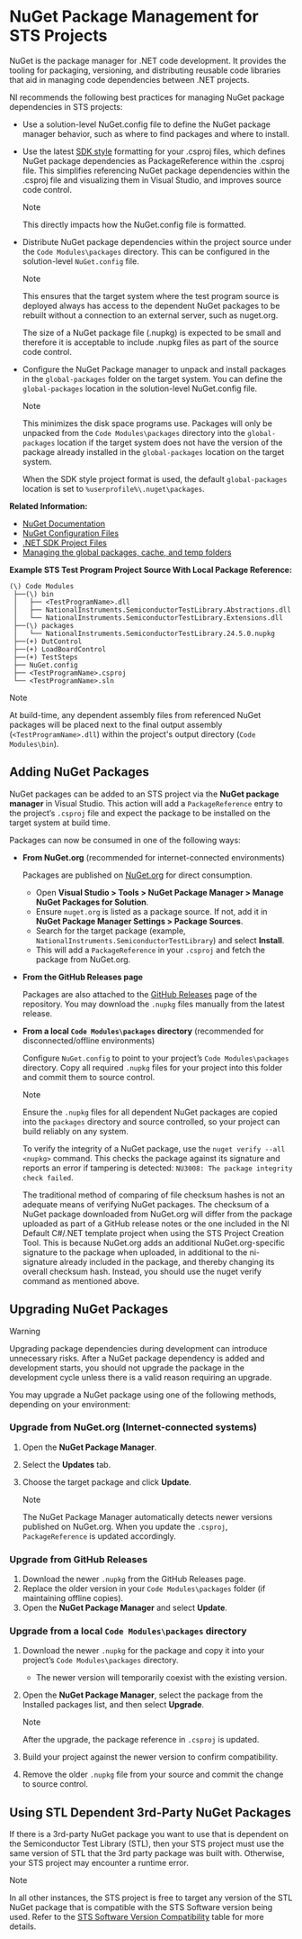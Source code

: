# NuGet Package Management for STS Projects

NuGet is the package manager for .NET code development. It provides the tooling for packaging, versioning, and distributing reusable code libraries that aid in managing code dependencies between .NET projects.

NI recommends the following best practices for managing NuGet package dependencies in STS projects:

- Use a solution-level NuGet.config file to define the NuGet package manager behavior, such as where to find packages and where to install.

- Use the latest [SDK style](https://learn.microsoft.com/en-us/dotnet/core/project-sdk/overview) formatting for your .csproj files, which defines NuGet package dependencies as PackageReference within the .csproj file. This simplifies referencing NuGet package dependencies within the .csproj file and visualizing them in Visual Studio, and improves source code control.
  > [!NOTE]
  > This directly impacts how the NuGet.config file is formatted.

- Distribute NuGet package dependencies within the project source under the `Code Modules\packages` directory. This can be configured in the solution-level `NuGet.config` file.
  > [!NOTE]
  > This ensures that the target system where the test program source is deployed always has access to the dependent NuGet packages to be rebuilt without a connection to an external server, such as nuget.org.
  >
  > The size of a NuGet package file (.nupkg) is expected to be small and therefore it is acceptable to include .nupkg files as part of the source code control.

- Configure the NuGet Package manager to unpack and install packages in the `global-packages` folder on the target system. You can define the `global-packages` location in the solution-level NuGet.config file.
  > [!NOTE]
  > This minimizes the disk space programs use. Packages will only be unpacked from the `Code Modules\packages` directory into the `global-packages` location if the target system does not have the version of the package already installed in the `global-packages` location on the target system.
  >
  > When the SDK style project format is used, the default `global-packages` location is set to `%userprofile%\.nuget\packages`.

**Related Information:**

- [NuGet Documentation](https://learn.microsoft.com/en-us/nuget/)
- [NuGet Configuration Files](https://learn.microsoft.com/en-us/nuget/reference/nuget-config-file)
- [.NET SDK Project Files](https://learn.microsoft.com/en-us/dotnet/core/project-sdk/overview#project-files)
- [Managing the global packages, cache, and temp folders](https://learn.microsoft.com/en-us/nuget/consume-packages/managing-the-global-packages-and-cache-folders)

**Example STS Test Program Project Source With Local Package Reference:**

```Text
(\) Code Modules
 ├──(\) bin
 │   ├── <TestProgramName>.dll
 │   ├── NationalInstruments.SemiconductorTestLibrary.Abstractions.dll
 │   └── NationalInstruments.SemiconductorTestLibrary.Extensions.dll
 ├──(\) packages
 │   └── NationalInstruments.SemiconductorTestLibrary.24.5.0.nupkg
 ├──(+) DutControl
 ├──(+) LoadBoardControl
 ├──(+) TestSteps
 ├── NuGet.config
 ├── <TestProgramName>.csproj 
 └── <TestProgramName>.sln
```

> [!NOTE]
> At build-time, any dependent assembly files from referenced NuGet packages will be placed next to the final output assembly (`<TestProgramName>.dll`) within the project's output directory (`Code Modules\bin`).

## Adding NuGet Packages

NuGet packages can be added to an STS project via the **NuGet package manager** in Visual Studio. This action will add a `PackageReference` entry to the project’s `.csproj` file and expect the package to be installed on the target system at build time.

Packages can now be consumed in one of the following ways:

- **From NuGet.org** (recommended for internet-connected environments)

  Packages are published on [NuGet.org](https://www.nuget.org/packages/NationalInstruments.SemiconductorTestLibrary) for direct consumption.
  - Open **Visual Studio > Tools > NuGet Package Manager > Manage NuGet Packages for Solution**.
  - Ensure `nuget.org` is listed as a package source. If not, add it in **NuGet Package Manager Settings > Package Sources**.
  - Search for the target package (example, `NationalInstruments.SemiconductorTestLibrary`) and select **Install**.
  - This will add a `PackageReference` in your `.csproj` and fetch the package from NuGet.org.

- **From the GitHub Releases page**

  Packages are also attached to the [GitHub Releases](https://github.com/ni/semi-test-library-dotnet/releases) page of the repository. You may download the `.nupkg` files manually from the latest release.

- **From a local `Code Modules\packages` directory** (recommended for disconnected/offline environments)

  Configure `NuGet.config` to point to your project’s `Code Modules\packages` directory. Copy all required `.nupkg` files for your project into this folder and commit them to source control.  

  > [!NOTE]  
  > Ensure the `.nupkg` files for all dependent NuGet packages are copied into the `packages` directory and source controlled, so your project can build reliably on any system.
  >
  > To verify the integrity of a NuGet package, use the `nuget verify --all <nupkg>` command. This checks the package against its signature and reports an error if tampering is detected: `NU3008: The package integrity check failed`.
  >
  > The traditional method of comparing of file checksum hashes is not an adequate means of verifying NuGet packages. The checksum of a NuGet package downloaded from NuGet.org  will differ from the package uploaded as part of a GitHub release notes or the one included in the NI Default C#/.NET template project when using the STS Project Creation Tool. This is because NuGet.org  adds an additional NuGet.org-specific signature to the package when uploaded, in additional to the ni-signature already included in the package, and thereby changing its overall checksum hash. Instead, you should use the nuget verify command as mentioned above.

## Upgrading NuGet Packages

> [!WARNING]
> Upgrading package dependencies during development can introduce unnecessary risks. After a NuGet package dependency is added and development starts, you should not upgrade the package in the development cycle unless there is a valid reason requiring an upgrade.

You may upgrade a NuGet package using one of the following methods, depending on your environment:  

### Upgrade from NuGet.org (Internet-connected systems)

1. Open the **NuGet Package Manager**.  
2. Select the **Updates** tab.  
3. Choose the target package and click **Update**.  

   > [!NOTE]  
   > The NuGet Package Manager automatically detects newer versions published on NuGet.org. When you update the `.csproj`, `PackageReference` is updated accordingly.  

### Upgrade from GitHub Releases

1. Download the newer `.nupkg` from the GitHub Releases page.  
2. Replace the older version in your `Code Modules\packages` folder (if maintaining offline copies).  
3. Open the **NuGet Package Manager** and select **Update**.  

### Upgrade from a local `Code Modules\packages` directory

1. Download the newer `.nupkg` for the package and copy it into your project’s `Code Modules\packages` directory.
   - The newer version will temporarily coexist with the existing version.  
2. Open the **NuGet Package Manager**, select the package from the Installed packages list, and then select **Upgrade**.  

   > [!NOTE]  
   > After the upgrade, the package reference in `.csproj` is updated.  

3. Build your project against the newer version to confirm compatibility.  
4. Remove the older `.nupkg` file from your source and commit the change to source control.

## Using STL Dependent 3rd-Party NuGet Packages

If there is a 3rd-party NuGet package you want to use that is dependent on the Semiconductor Test Library (STL), then your STS project must use the same version of STL that the 3rd party package was built with. Otherwise, your STS project may encounter a runtime error.

>[!NOTE]
> In all other instances, the STS project is free to target any version of the STL NuGet package that is compatible with the STS Software version being used. Refer to the [STS Software Version Compatibility](Overview.md#sts-software-version-compatibility) table for more details.
